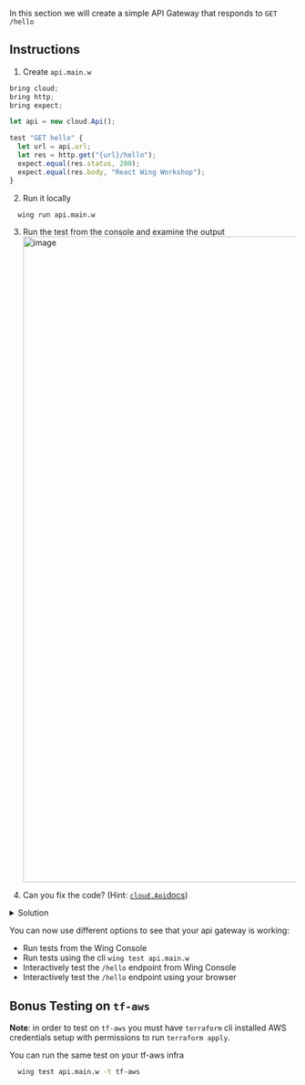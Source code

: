 In this section we will create a simple API Gateway that responds to `GET /hello`

## Instructions

1. Create `api.main.w`
  ```ts
  bring cloud;
  bring http;
  bring expect;

  let api = new cloud.Api();

  test "GET hello" {
    let url = api.url;
    let res = http.get("{url}/hello");
    expect.equal(res.status, 200);
    expect.equal(res.body, "React Wing Workshop");
  }
  ```
2. Run it locally
```sh
  wing run api.main.w
```
3. Run the test from the console and examine the output
   <img width="1134" alt="image" src="https://github.com/ekeren/react-wing-workshop/assets/1727147/28a3f485-d589-46f0-a154-a1968bc56949">

5. Can you fix the code? (Hint: [`cloud.Api`docs](https://www.winglang.io/docs/standard-library/cloud/api))

  <details>
    <summary>Solution</summary>
    
    
    api.get("/hello", inflight () => {
      return {
        status:200,
        body:"React Wing Workshop"
      };
    });
    
    
  </details>

You can now use different options to see that your api gateway is working: 
- Run tests from the Wing Console 
- Run tests using the cli `wing test api.main.w`
- Interactively test the `/hello` endpoint from Wing Console
- Interactively test  the `/hello` endpoint using your browser

## Bonus Testing on `tf-aws`

**Note**: in order to test on `tf-aws` you must have  `terraform` cli installed AWS credentials setup with 
permissions to run `terraform apply`.
  

You can run the same test on your tf-aws infra
```sh
  wing test api.main.w -t tf-aws
```


